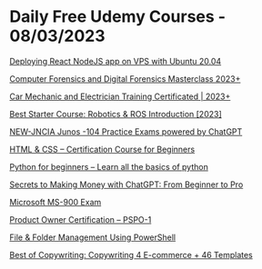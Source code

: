 # Daily Free Udemy Courses - 08/03/2023

[Deploying React NodeJS app on VPS with Ubuntu 20.04](https://www.udemy.com/course/deploying-react-nodejs-app-on-vps-with-ubuntu/?couponCode=E05D7832C0A9CC79230A)
[Computer Forensics and Digital Forensics Masterclass 2023+](https://www.udemy.com/course/computer-forensics-and-digital-forensics-for-everyone/?couponCode=COMPUTER_FORENSICS)
[Car Mechanic and Electrician Training Certificated | 2023+](https://www.udemy.com/course/car-repair-auto-mechanic-training/?couponCode=CAR_REPAIR_TRAINING)
[Best Starter Course: Robotics & ROS Introduction [2023]](https://www.udemy.com/course/robotic-system-ros-foundations/?couponCode=ROBOTMAR222)
[NEW-JNCIA Junos -104 Practice Exams powered by ChatGPT](https://www.udemy.com/course/new-jncia-junos-104-practice-exams-questions-and-answers/?couponCode=5D4ACC437F0029C76FE8)
[HTML & CSS – Certification Course for Beginners](https://www.udemy.com/course/html-css-certification-course-for-beginners-e/?couponCode=C5EB804BC0E534E59777)
[Python for beginners – Learn all the basics of python](https://www.udemy.com/course/python-for-beginners-learn/?couponCode=3A76B337A70647C714CF)
[Secrets to Making Money with ChatGPT: From Beginner to Pro](https://www.udemy.com/course/secrets-to-making-money-with-chatgpt-from-beginner-to-pro/?couponCode=57D3C9BB319E7A0011F5)
[Microsoft MS-900 Exam](https://www.udemy.com/course/microsoft-ms-900-exam/?couponCode=5B38F10D04C4D09386EC)
[Product Owner Certification – PSPO-1](https://www.udemy.com/course/product-owner-certification-pspo-1/?couponCode=PSPO1EXPERT1)
[File & Folder Management Using PowerShell](https://www.udemy.com/course/using-powershell-advanced-automated-file-management/?couponCode=MARCH-GIFT3)
[Best of Copywriting: Copywriting 4 E-commerce + 46 Templates](https://www.udemy.com/course/copywriting-for-ecommerce/?couponCode=LUCKYWATERRABBIT3)
